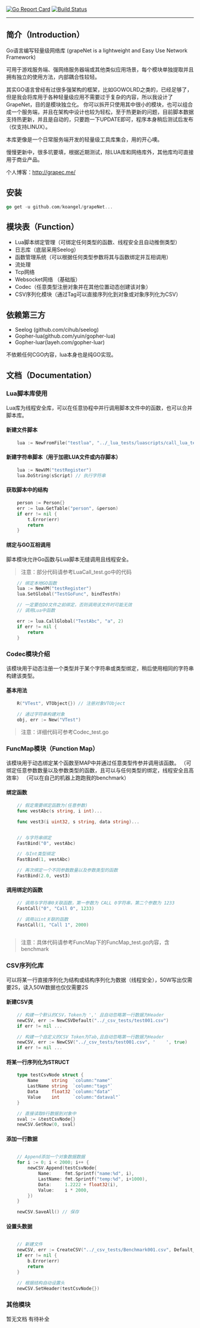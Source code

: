  [![Go Report Card](https://goreportcard.com/badge/github.com/koangel/grapeNet)](https://goreportcard.com/report/github.com/koangel/grapeNet)  [![Build Status](https://secure.travis-ci.org/koangel/grapeNet.png)](http://travis-ci.org/koangel/grapeNet)

---

## 简介（Introduction）

Go语言编写轻量级网络库 (grapeNet is a lightweight and Easy Use Network Framework)

可用于游戏服务端、强网络服务器端或其他类似应用场景，每个模块单独提取并且拥有独立的使用方法，内部耦合性较轻。

其实GO语言曾经有过很多强架构的框架，比如GOWOLRD之类的，已经足够了，但是我会将库用于各种轻量级应用不需要过于复杂的内容，所以我设计了GrapeNet，目的是模块独立化。
你可以拆开只使用其中很小的模块，也可以组合成一个服务端，并且在架构中设计也较为轻松，至于热更新的问题，目前脚本数据支持热更新，并且是自动的，只要跑一下UPDATE即可，程序本身稍后测试后发布（仅支持LINUX）。

本库更像是一个日常服务端开发的轻量级工具库集合，用的开心噢。

慢慢更新中，很多坑要填，根据近期测试，除LUA库和网络库外，其他库均可直接用于商业产品。

个人博客：http://grapec.me/

## 安装

```go
go get -u github.com/koangel/grapeNet...
```

## 模块表（Function）

* Lua脚本绑定管理（可绑定任何类型的函数、线程安全且自动推倒类型）
* 日志库（底层采用Seelog）
* 函数管理系统（可以根据任何类型参数将其与函数绑定并互相调用）
* 流处理
* Tcp网络
* Websocket网络 （基础版）
* Codec（任意类型注册对象并在其他位置动态创建该对象）
* CSV序列化模块（通过Tag可以直接序列化到对象或对象序列化为CSV）

## 依赖第三方

* Seelog (github.com/cihub/seelog)
* Gopher-lua(github.com/yuin/gopher-lua)
* Gopher-luar(layeh.com/gopher-luar)

不依赖任何CGO内容，lua本身也是纯GO实现。

## 文档（Documentation）

### Lua脚本库使用

Lua库为线程安全库，可以在任意协程中并行调用脚本文件中的函数，也可以合并脚本库。

#### 新建文件脚本

```go
    lua := NewFromFile("testlua", "../_lua_tests/luascripts/call_lua_test.lua")
```

#### 新建字符串脚本（用于加密LUA文件或内存脚本）

```go
    lua := NewVM("testRegister")
    lua.DoString(sScript) // 执行字符串
```

#### 获取脚本中的结构

```go
	person := Person{}
	err := lua.GetTable("person", &person)
	if err != nil {
		t.Error(err)
		return
	}
```

#### 绑定与GO互相调用

脚本模块允许Go函数与Lua脚本无缝调用且线程安全。

> 注意：部分代码请参考LuaCall_test.go中的代码

```go
    // 绑定本地GO函数
    lua := NewVM("testRegister")
	lua.SetGlobal("TestGoFunc", bindTestFn)

    // 一定要在DO文件之前绑定，否则调用该文件时可能无效
    // 调用Lua中函数

    err := lua.CallGlobal("TestAbc", "a", 2)
	if err != nil {
		return
	}
```

### Codec模块介绍

该模块用于动态注册一个类型并于某个字符串或类型绑定，稍后使用相同的字符串构建该类型。

#### 基本用法
```go
	R("VTest", VTObject{}) // 注册对象VTObject

	// 通过字符串构建对象
	obj, err := New("VTest")
```
> 注意：详细代码可参考Codec_test.go

### FuncMap模块（Function Map）

该模块用于动态绑定某个函数至MAP中并通过任意类型传参并调用该函数。
（可绑定任意参数数量以及参数类型的函数，且可以与任何类型的绑定，线程安全且高效率）
（可以在自己的机器上跑跑我的benchmark）

#### 绑定函数

```go
	// 假定需要绑定函数为(任意参数)
	func vestAbc(s string, i int)...

	func vest3(i uint32, s string, data string)...
```

```go

	// 与字符串绑定
	FastBind("0", vestAbc)

	// 与Int类型绑定
	FastBind(1, vestAbc)

	// 再次绑定一个不同参数数量以及参数类型的函数
	FastBind(2.0, vest3)
```

#### 调用绑定的函数

```go
	// 调用与字符串0关联函数，第一参数为 CALL 0字符串，第二个参数为 1233
	FastCall("0", "Call 0", 1233)

	// 调用以int关联的函数
	FastCall(1, "Call 1", 2000)
	
```

> 注意：具体代码请参考FuncMap下的FuncMap_test.go内容，含benchmark

### CSV序列化库

可以将某一行直接序列化为结构或结构序列化为数据（线程安全），50W写出仅需要2S，读入50W数据也仅仅需要2S

#### 新建CSV类
```go
	// 构建一个默认的CSV，Token为 ',' 且自动忽略第一行数据为Header
	newCSV, err := NewCSVDefault("../_csv_tests/test001.csv")
	if err != nil ...
```

```go
	// 构建一个自定义的CSV Token为Tab,且自动忽略第一行数据为Header
	newCSV, err := NewCSV("../_csv_tests/test001.csv", '	', true)
	if err != nil ...
```

#### 将某一行序列化为STRUCT

```go
	type testCsvNode struct {
		Name     string  `column:"name"`
		LastName string  `column:"tags"`
		Data     float32 `column:"data"`
		Value    int     `column:"dataval"`
	}

	// 直接读取0行数据到对象中 
	sval := &testCsvNode{}
	newCSV.GetRow(0, sval)
```

#### 添加一行数据
```go

	// Append添加一个对象数据数据
	for i := 0; i < 2000; i++ {
		newCSV.Append(testCsvNode{
			Name:     fmt.Sprintf("name:%d", i),
			LastName: fmt.Sprintf("temp:%d", i+1000),
			Data:     1.2222 + float32(i),
			Value:    i * 2000,
		})
	}

	newCSV.SaveAll() // 保存
```
#### 设置头数据
```go

	// 新建文件
	newCSV, err := CreateCSV("../_csv_tests/Benchmark001.csv", Default_token, testCsvNode{})
	if err != nil {
		b.Error(err)
		return
	}
```
```go
	// 根据结构自动设置头
	newCSV.SetHeader(testCsvNode{})
```


### 其他模块

暂无文档 有待补全